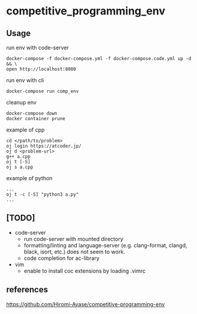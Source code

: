 # competitive_programming_env

## Usage
run env with code-server
```
docker-compose -f docker-compose.yml -f docker-compose.code.yml up -d && \
open http://localhost:8080
```

run env with cli
```
docker-compose run comp_env
```

cleanup env
```
docker-compose down
docker container prune
```

example of cpp
```
cd </path/to/problem>
oj login https://atcoder.jp/
oj d <problem-url>
g++ a.cpp
oj t [-S]
oj s a.cpp
```

example of python
```
...
oj t -c [-S] "python3 a.py"
...
```

## [TODO]
- code-server
    - run code-server with mounted directory
    - formatting/linting and language-server (e.g. clang-format, clangd, black, isort, etc.) does not seem to work.
    - code completion for ac-library
- vim
    - enable to install coc extensions by loading .vimrc

## references
https://github.com/Hiromi-Ayase/competitive-programming-env
